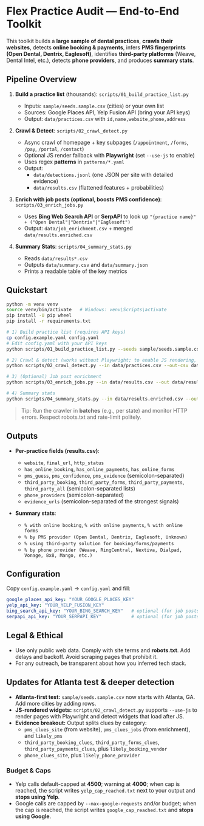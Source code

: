 # Flex Practice Audit — End-to-End Toolkit

This toolkit builds a **large sample of dental practices**, **crawls their websites**, detects **online booking & payments**, infers **PMS fingerprints (Open Dental, Dentrix, Eaglesoft)**, identifies **third-party platforms** (Weave, Dental Intel, etc.), detects **phone providers**, and produces **summary stats**.

## Pipeline Overview

1. **Build a practice list** (thousands): `scripts/01_build_practice_list.py`
   - Inputs: `sample/seeds.sample.csv` (cities) or your own list
   - Sources: Google Places API, Yelp Fusion API (bring your API keys)
   - Output: `data/practices.csv` with `id,name,website,phone,address`

2. **Crawl & Detect**: `scripts/02_crawl_detect.py`
   - Async crawl of homepage + key subpages (`/appointment`, `/forms`, `/pay`, `/portal`, `/contact`)
   - Optional JS render fallback with **Playwright** (set `--use-js` to enable)
   - Uses regex **patterns** in `patterns/*.yaml`
   - Output:
     - `data/detections.jsonl` (one JSON per site with detailed evidence)
     - `data/results.csv` (flattened features + probabilities)

3. **Enrich with job posts (optional, boosts PMS confidence)**: `scripts/03_enrich_jobs.py`
   - Uses **Bing Web Search API** or **SerpAPI** to look up `"{practice name}" + ("Open Dental"|"Dentrix"|"Eaglesoft")`
   - Output: `data/job_enrichment.csv` + merged `data/results.enriched.csv`

3. **Summary Stats**: `scripts/04_summary_stats.py`
   - Reads `data/results*.csv`
   - Outputs `data/summary.csv` and `data/summary.json`
   - Prints a readable table of the key metrics

## Quickstart

```bash
python -m venv venv
source venv/bin/activate   # Windows: venv\Scripts\activate
pip install -U pip wheel
pip install -r requirements.txt

# 1) Build practice list (requires API keys)
cp config.example.yaml config.yaml
# Edit config.yaml with your API keys
python scripts/01_build_practice_list.py --seeds sample/seeds.sample.csv --out data/practices.csv --config config.yaml --limit-per-city 200

# 2) Crawl & detect (works without Playwright; to enable JS rendering, install and pass --use-js)
python scripts/02_crawl_detect.py --in data/practices.csv --out-csv data/results.csv --out-jsonl data/detections.jsonl --concurrency 20

# 3) (Optional) Job post enrichment
python scripts/03_enrich_jobs.py --in data/results.csv --out data/results.enriched.csv --config config.yaml

# 4) Summary stats
python scripts/04_summary_stats.py --in data/results.enriched.csv --out-json data/summary.json --out-csv data/summary.csv
```

> Tip: Run the crawler in **batches** (e.g., per state) and monitor HTTP errors. Respect robots.txt and rate-limit politely.

## Outputs

- **Per-practice fields (results.csv)**:
  - `website`, `final_url`, `http_status`
  - `has_online_booking`, `has_online_payments`, `has_online_forms`
  - `pms_guess`, `pms_confidence`, `pms_evidence` (semicolon-separated)
  - `third_party_booking`, `third_party_forms`, `third_party_payments`, `third_party_all` (semicolon-separated lists)
  - `phone_providers` (semicolon-separated)
  - `evidence_urls` (semicolon-separated of the strongest signals)

- **Summary stats**:
  - `% with online booking`, `% with online payments`, `% with online forms`
  - `% by PMS provider (Open Dental, Dentrix, Eaglesoft, Unknown)`
  - `% using third-party solution for booking/forms/payments`
  - `% by phone provider (Weave, RingCentral, Nextiva, Dialpad, Vonage, 8x8, Mango, etc.)`

## Configuration

Copy `config.example.yaml` → `config.yaml` and fill:
```yaml
google_places_api_key: "YOUR_GOOGLE_PLACES_KEY"
yelp_api_key: "YOUR_YELP_FUSION_KEY"
bing_search_api_key: "YOUR_BING_SEARCH_KEY"   # optional (for job posts)
serpapi_api_key: "YOUR_SERPAPI_KEY"           # optional (for job posts)
```

## Legal & Ethical
- Use only public web data. Comply with site terms and **robots.txt**. Add delays and backoff. Avoid scraping pages that prohibit it.
- For any outreach, be transparent about how you inferred tech stack.


## Updates for Atlanta test & deeper detection

- **Atlanta-first test:** `sample/seeds.sample.csv` now starts with Atlanta, GA. Add more cities by adding rows.
- **JS-rendered widgets:** `scripts/02_crawl_detect.py` supports `--use-js` to render pages with Playwright and detect widgets that load after JS.
- **Evidence breakout:** Output splits clues by category:
  - `pms_clues_site` (from website), `pms_clues_jobs` (from enrichment), and `likely_pms`
  - `third_party_booking_clues`, `third_party_forms_clues`, `third_party_payments_clues`, plus `likely_booking_vendor`
  - `phone_clues_site`, plus `likely_phone_provider`


### Budget & Caps
- Yelp calls default-capped at **4500**; warning at **4000**; when cap is reached, the script writes `yelp_cap_reached.txt` next to your output and **stops using Yelp**.
- Google calls are capped by `--max-google-requests` and/or budget; when the cap is reached, the script writes `google_cap_reached.txt` and **stops using Google**.
